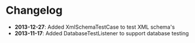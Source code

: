 Changelog
=========

* **2013-12-27**: Added XmlSchemaTestCase to test XML schema's
* **2013-11-17**: Added DatabaseTestListener to support database testing
